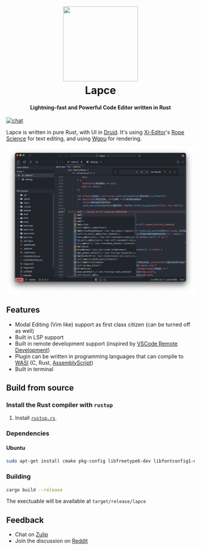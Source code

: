 <h1 align="center">
  <img src="extra/images/logo.png" width=200 height=200/><br>
  Lapce
</h1>

<h4 align="center">Lightning-fast and Powerful Code Editor written in Rust</h4>

[![chat](https://img.shields.io/badge/zulip-join_chat-brightgreen.svg)](https://lapce.zulipchat.com)



Lapce is written in pure Rust, with UI in [Druid](https://github.com/linebender/druid). It's using [Xi-Editor](https://github.com/xi-editor/xi-editor)'s [Rope Science](https://xi-editor.io/docs/rope_science_00.html) for text editing, and using [Wgpu](https://github.com/gfx-rs/wgpu) for rendering. 

![](https://github.com/lapce/lapce/blob/master/extra/images/screenshot.png?raw=true)

## Features

* Modal Editing (Vim like) support as first class citizen (can be turned off as well)
* Built in LSP support
* Built in remote development support (inspired by [VSCode Remote Development](https://code.visualstudio.com/docs/remote/remote-overview))
* Plugin can be written in programming languages that can compile to [WASI](https://wasi.dev/) (C, Rust, [AssemblyScript](https://www.assemblyscript.org/))
* Built in terminal

## Build from source

### Install the Rust compiler with `rustup`

1. Install [`rustup.rs`](https://rustup.rs/).

### Dependencies
#### Ubuntu
```sh
sudo apt-get install cmake pkg-config libfreetype6-dev libfontconfig1-dev libxcb-xfixes0-dev libxkbcommon-dev
```
### Building
```sh
cargo build --release
```
The exectuable will be available at `target/release/lapce`

## Feedback

* Chat on [Zulip](https://lapce.zulipchat.com)
* Join the discussion on [Reddit](https://www.reddit.com/r/lapce/)
